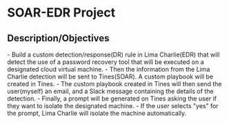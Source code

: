 <h1>SOAR-EDR Project</h1>

<h2>Description/Objectives</h2>
- Build a custom detection/response(DR) rule in Lima Charlie(EDR) that will detect the use of a password recovery tool that will be executed on a designated cloud virtual machine.
- Then the information from the Lima Charlie detection will be sent to Tines(SOAR). A custom playbook will be created in Tines.
- The custom playbook created in Tines will then send the user(myself) an email, and a Slack message containing the details of the detection.
- Finally, a prompt will be generated on Tines asking the user if they want to isolate the designated machine.
- If the user selects "yes" for the prompt, Lima Charlie will isolate the machine automatically. 
